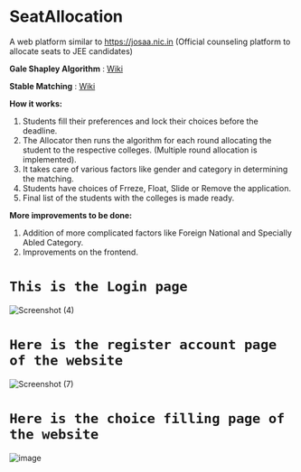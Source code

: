 # SeatAllocation

A web platform similar to https://josaa.nic.in (Official counseling platform to allocate seats to JEE candidates)

**Gale Shapley Algorithm** : [Wiki](https://en.wikipedia.org/wiki/Gale%E2%80%93Shapley_algorithm)

**Stable Matching** : [Wiki](https://en.wikipedia.org/wiki/Stable_marriage_problem)


**How it works:**

1. Students fill their preferences and lock their choices before the deadline.
2. The Allocator then runs the algorithm for each round allocating the student to the respective colleges. (Multiple round allocation is implemented).
3. It takes care of various factors like gender and category in determining the matching.
4. Students have choices of Frreze, Float, Slide or Remove the application.
5. Final list of the students with the colleges is made ready.

**More improvements to be done:**
1. Addition of more complicated factors like Foreign National and Specially Abled Category.
2. Improvements on the frontend.
# `This is the Login page`
![Screenshot (4)](https://user-images.githubusercontent.com/72252670/126107038-1bdb5901-9b61-4660-bea0-14189691d30b.png)


# `Here is the register account page of the website`
![Screenshot (7)](https://user-images.githubusercontent.com/72252670/126107062-8b540e0e-54ae-40e2-acdc-72548fcb148c.png)

# `Here is the choice filling page of the website`
![image](https://user-images.githubusercontent.com/72252670/126110790-c8423c0f-1dfb-4bce-b911-778eb4d47d13.png)
